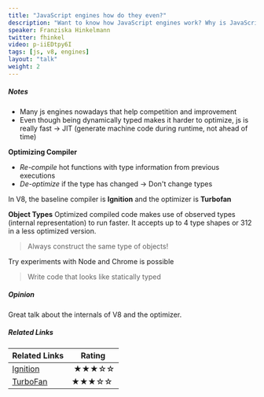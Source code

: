 ```yaml
---
title: "JavaScript engines how do they even?"
description: "Want to know how JavaScript engines work? Why is JavaScript so fast? What is just-in-time compilation? We’ll look at basic concepts of compilers, challenges posed by modern JavaScript, and how to write compiler-friendly JavaScript."
speaker: Franziska Hinkelmann
twitter: fhinkel
video: p-iiEDtpy6I
tags: [js, v8, engines]
layout: "talk"
weight: 2
---
```


<article id="1">

##### Notes

- Many js engines nowadays that help competition and improvement
- Even though being dynamically typed makes it harder to optimize, js is really fast -> JIT (generate machine code during runtime, not ahead of time)

**Optimizing Compiler**
- _Re-compile_ hot functions with type information from previous executions
- _De-optimize_ if the type has changed -> Don't change types

In V8, the baseline compiler is **Ignition** and the optimizer is **Turbofan**

**Object Types**
Optimized compiled code makes use of observed types (internal representation) to run faster. It accepts up to 4 type shapes or 312 in a less optimized version.

> Always construct the same type of objects!  

Try experiments with Node and Chrome is possible

> Write code that looks like statically typed  

</article>

<article id="2">

##### Opinion

Great talk about the internals of V8 and the optimizer.

</article>

<article id="3">

##### Related Links

Related Links | Rating
--- | ---
[Ignition](https://v8project.blogspot.com.es/2016/08/firing-up-ignition-interpreter.html) | ★★★☆☆
[TurboFan](https://blog.chromium.org/2015/07/revving-up-javascript-performance-with.html) | ★★★☆☆

</article>
